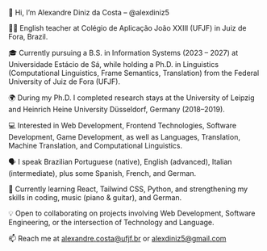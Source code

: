 👋 Hi, I’m Alexandre Diniz da Costa – @alexdiniz5

🧑‍🏫 English teacher at Colégio de Aplicação João XXIII (UFJF) in Juiz de Fora, Brazil.

🎓 Currently pursuing a B.S. in Information Systems (2023 – 2027) at Universidade Estácio de Sá, while holding a Ph.D. in Linguistics (Computational Linguistics, Frame Semantics, Translation) from the Federal University of Juiz de Fora (UFJF).

🌍 During my Ph.D. I completed research stays at the University of Leipzig and Heinrich Heine University Düsseldorf, Germany (2018–2019).

💻 Interested in Web Development, Frontend Technologies, Software Development, Game Development, as well as Languages, Translation, Machine Translation, and Computational Linguistics.

🗣️ I speak Brazilian Portuguese (native), English (advanced), Italian (intermediate), plus some Spanish, French, and German.

🌱 Currently learning React, Tailwind CSS, Python, and strengthening my skills in coding, music (piano & guitar), and German.

💡 Open to collaborating on projects involving Web Development, Software Engineering, or the intersection of Technology and Language.

📫 Reach me at alexandre.costa@ufjf.br or alexdiniz5@gmail.com
